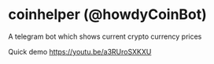 # coinhelper (@howdyCoinBot)
A telegram bot which shows current crypto currency prices

Quick demo
https://youtu.be/a3RUroSXKXU
